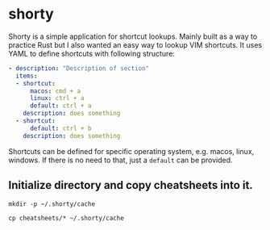 # shorty

Shorty is a simple application for shortcut lookups. Mainly built as a way to practice Rust but I also wanted an easy way to lookup VIM shortcuts.
It uses YAML to define shortcuts with following structure:

```yaml
- description: "Description of section"
  items:
  - shortcut:
      macos: cmd + a
      linux: ctrl + a
      default: ctrl + a
    description: does something
  - shortcut:
      default: ctrl + b
    description: does something
```

Shortcuts can be defined for specific operating system, e.g. macos, linux, windows. If there is no need to that, just a `default` can be provided.


## Initialize directory and copy cheatsheets into it.

`mkdir -p ~/.shorty/cache`

`cp cheatsheets/* ~/.shorty/cache`
